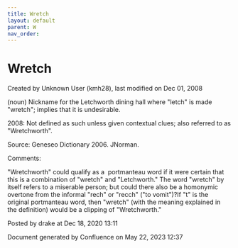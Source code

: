 ```yaml
---
title: Wretch
layout: default
parent: W
nav_order:
---
```


# Wretch

Created by  Unknown User (kmh28), last modified on Dec 01, 2008

(noun) Nickname for the Letchworth dining hall where &quot;letch&quot; is made &quot;wretch&quot;; implies that it is undesirable.

2008: Not defined as such unless given contextual clues; also referred to as &quot;Wretchworth&quot;.

Source: Geneseo Dictionary 2006. JNorman. 

Comments:

&quot;Wretchworth&quot; could qualify as a  portmanteau word if it were certain that this is a combination of &quot;wretch&quot; and &quot;Letchworth.&quot; The word &quot;wretch&quot; by itself refers to a miserable person; but could there also be a homonymic overtone from the informal &quot;rech&quot; or &quot;recch&quot; (&quot;to vomit&quot;)?If &quot;t&quot; is the original portmanteau word, then &quot;wretch&quot; (with the meaning explained in the definition) would be a clipping of &quot;Wretchworth.&quot;

Posted by drake at Dec 18, 2020 13:11

Document generated by Confluence on May 22, 2023 12:37


